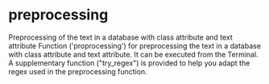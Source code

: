 # preprocessing
Preprocessing of the text in a database with class attribute and text attribute
Function ('proprocessing') for preprocessing the text in a database with class attribute and text attribute.
It can be executed from the Terminal.
A supplementary function ("try_regex") is provided to help you adapt the regex used in the preprocessing function.
